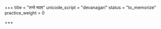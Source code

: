 +++
title = "तन्ते मदम्"
unicode_script = "devanagari"
status = "to_memorize"
practice_weight = 0

+++
<div class="js_include" url="/vedAH_sAma/paravastu-saama/devaH/indraH/tan-te-madam/"  newLevelForH1="1" includeTitle="false"> </div>